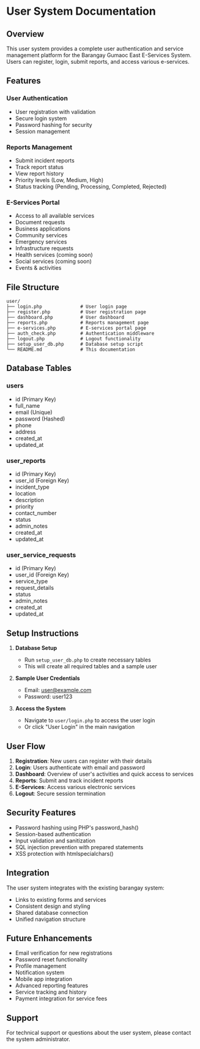 # User System Documentation

## Overview
This user system provides a complete user authentication and service management platform for the Barangay Gumaoc East E-Services System. Users can register, login, submit reports, and access various e-services.

## Features

### User Authentication
- User registration with validation
- Secure login system
- Password hashing for security
- Session management

### Reports Management
- Submit incident reports
- Track report status
- View report history
- Priority levels (Low, Medium, High)
- Status tracking (Pending, Processing, Completed, Rejected)

### E-Services Portal
- Access to all available services
- Document requests
- Business applications
- Community services
- Emergency services
- Infrastructure requests
- Health services (coming soon)
- Social services (coming soon)
- Events & activities

## File Structure

```
user/
├── login.php              # User login page
├── register.php           # User registration page
├── dashboard.php          # User dashboard
├── reports.php            # Reports management page
├── e-services.php         # E-services portal page
├── auth_check.php         # Authentication middleware
├── logout.php             # Logout functionality
├── setup_user_db.php      # Database setup script
└── README.md              # This documentation
```

## Database Tables

### users
- id (Primary Key)
- full_name
- email (Unique)
- password (Hashed)
- phone
- address
- created_at
- updated_at

### user_reports
- id (Primary Key)
- user_id (Foreign Key)
- incident_type
- location
- description
- priority
- contact_number
- status
- admin_notes
- created_at
- updated_at

### user_service_requests
- id (Primary Key)
- user_id (Foreign Key)
- service_type
- request_details
- status
- admin_notes
- created_at
- updated_at

## Setup Instructions

1. **Database Setup**
   - Run `setup_user_db.php` to create necessary tables
   - This will create all required tables and a sample user

2. **Sample User Credentials**
   - Email: user@example.com
   - Password: user123

3. **Access the System**
   - Navigate to `user/login.php` to access the user login
   - Or click "User Login" in the main navigation

## User Flow

1. **Registration**: New users can register with their details
2. **Login**: Users authenticate with email and password
3. **Dashboard**: Overview of user's activities and quick access to services
4. **Reports**: Submit and track incident reports
5. **E-Services**: Access various electronic services
6. **Logout**: Secure session termination

## Security Features

- Password hashing using PHP's password_hash()
- Session-based authentication
- Input validation and sanitization
- SQL injection prevention with prepared statements
- XSS protection with htmlspecialchars()

## Integration

The user system integrates with the existing barangay system:
- Links to existing forms and services
- Consistent design and styling
- Shared database connection
- Unified navigation structure

## Future Enhancements

- Email verification for new registrations
- Password reset functionality
- Profile management
- Notification system
- Mobile app integration
- Advanced reporting features
- Service tracking and history
- Payment integration for service fees

## Support

For technical support or questions about the user system, please contact the system administrator. 